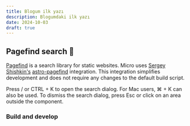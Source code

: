 ```yaml
---
title: Blogum ilk yazı
description: Blogumdaki ilk yazı
date: 2024-10-03
draft: true
---
```

## Pagefind search 🔎

[Pagefind](https://pagefind.app) is a search library for static websites. Micro uses [Sergey Shishkin's](https://github.com/shishkin) [astro-pagefind](https://github.com/shishkin/astro-pagefind) integration. This integration simplifies development and does not require any changes to the default build script.

Press / or CTRL + K to open the search dialog. For Mac users, ⌘ + K can also be used. To dismiss the search dialog, press Esc or click on an area outside the component.

### Build and develop